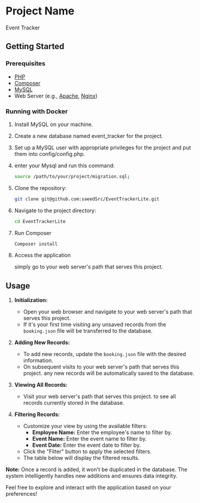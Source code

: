 # Project Name

Event Tracker



## Getting Started

### Prerequisites
- [PHP](https://www.php.net/downloads.php)
- [Composer](https://getcomposer.org/download/)
- [MySQL](https://www.mysql.com/downloads/)
- Web Server (e.g., [Apache](https://httpd.apache.org/download.cgi), [Nginx](https://nginx.org/en/download.html))

### Running with Docker

1. Install MySQL on your machine.
2. Create a new database named event_tracker for the project.
3. Set up a MySQL user with appropriate privileges for the project and put them into config/config.php.
4. enter your Mysql and run this command:
 
     ```bash
   source /path/to/your/project/migration.sql;
5. Clone the repository:
   ```bash
   git clone git@github.com:saeedSrc/EventTrackerLite.git

6. Navigate to the project directory:
    ```bash
   cd EventTrackerLite

7. Run Composer
   ```bash
   Composer install

5. Access the application

   simply go to your web server's path that serves this project.


## Usage

1. **Initialization:**
    - Open your web browser and navigate to your web server's path that serves this project.
    - If it's your first time visiting any unsaved records from the `booking.json` file will be transferred to the database.

2. **Adding New Records:**
    - To add new records, update the `booking.json` file with the desired information.
    - On subsequent visits to your web server's path that serves this project. any new records will be automatically saved to the database.

3. **Viewing All Records:**
    - Visit your web server's path that serves this project. to see all records currently stored in the database.

4. **Filtering Records:**
    - Customize your view by using the available filters:
        - **Employee Name:** Enter the employee's name to filter by.
        - **Event Name:** Enter the event name to filter by.
        - **Event Date:** Enter the event date to filter by.
    - Click the "Filter" button to apply the selected filters.
    - The table below will display the filtered results.

**Note:** Once a record is added, it won't be duplicated in the database. The system intelligently handles new additions and ensures data integrity.

Feel free to explore and interact with the application based on your preferences!


